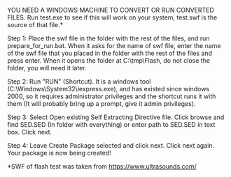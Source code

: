 YOU NEED A WINDOWS MACHINE TO CONVERT OR RUN CONVERTED FILES. Run test.exe to see if this will work on your system, test.swf is the source of that file.*

Step 1:
Place the swf file in the folder with the rest of the files, and run prepare_for_run.bat. When it asks for the name of swf file, enter the name of the swf file that you placed in the folder with the rest of the files and press enter. When it opens the folder at C:\tmp\Flash, do not close the folder, you will need it later.

Step 2:
Run "RUN" (Shortcut). It is a windows tool (C:\Windows\System32\iexpress.exe), and has existed since windows 2000, so it requires administrator privileges and the shortcut runs it with them (It will probably bring up a prompt, give it admin privileges).

Step 3:
Select Open existing Self Extracting Directive file. Click browse and find SED.SED (In folder with everything) or enter path to SED.SED in text box. Click next.

Step 4:
Leave Create Package selected and click next. Click next again. Your package is now being created!

*SWF of flash test was taken from https://www.ultrasounds.com/
